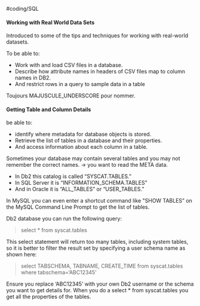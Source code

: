 #coding/SQL 

#### Working with Real World Data Sets 
Introduced to some of the tips and techniques for working with real-world datasets.

To be able to:
- Work with and load CSV files in a database.
- Describe how attribute names in headers of CSV files map to column names in DB2.
- And restrict rows in a query to sample data in a table

Toujours MAJUSCULE_UNDERSCORE pour nommer.

#### Getting Table and Column Details
be able to: 
- identify where metadata for database objects is stored.
- Retrieve the list of tables in a database and their properties.
- And access information about each column in a table.

Sometimes your database may contain several tables and you may not remember the correct names. -> you want to read the META data. 
- In Db2 this catalog is called “SYSCAT.TABLES.”
- In SQL Server it is “INFORMATION_SCHEMA.TABLES” 
- And in Oracle it is “ALL_TABLES” or “USER_TABLES.”

In MySQL you can even enter a shortcut command like "SHOW
TABLES” on the MySQL Command Line Prompt to get the list of tables.

Db2 database you can run the following query: 
> select * from syscat.tables

This select statement will return too many tables, including system tables,
so it is better to filter the result set by specifying a user schema name as shown here:
> select TABSCHEMA, TABNAME, CREATE_TIME from syscat.tables where tabschema=‘ABC12345’

Ensure you replace ‘ABC12345’ with your own Db2 username or the schema you want to get details for.
When you do a select * from syscat.tables you get all the properties of the tables.
